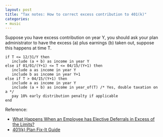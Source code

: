 ```yaml
---
layout: post
title: "Tax notes: How to correct excess contribution to 401(k)"
categories:
- music
---
```


Suppose you have excess contribution on year Y, you should ask your plan administrator to have the excess (a) plus earnings (b) taken out, suppose this happens at time T.

```
if T <= 12/31/Y then
   include (a + b) as income in year Y
else if 01/01/(Y+1) <= T <= 04/15/(Y+1) then
   include a as income in year Y
   include b as income in year Y+1
else if T > 04/15/(Y+1) then
   include a as income in year Y
   include (a + b) as income in year_of(T) /* Yes, double taxation on a */
   pay 10% early distribution penalty if applicable
end
```

Reference:

- [What Happens When an Employee has Elective Deferrals in Excess of the Limits?](https://www.irs.gov/retirement-plans/plan-participant-employee/retirement-topics-what-happens-when-an-employee-has-elective-deferrals-in-excess-of-the-limits)
- [401(k) Plan Fix-It Guide](https://www.irs.gov/retirement-plans/401k-plan-fix-it-guide-elective-deferrals-exceeded-code-402g-limits-for-the-calendar-year-and-excesses-were-not-distributed)
